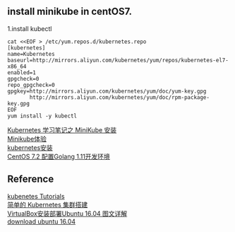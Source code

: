 ## install minikube in centOS7. 
1.install kubectl
```
cat <<EOF > /etc/yum.repos.d/kubernetes.repo
[kubernetes]
name=Kubernetes
baseurl=http://mirrors.aliyun.com/kubernetes/yum/repos/kubernetes-el7-x86_64
enabled=1
gpgcheck=0
repo_gpgcheck=0
gpgkey=http://mirrors.aliyun.com/kubernetes/yum/doc/yum-key.gpg
       http://mirrors.aliyun.com/kubernetes/yum/doc/rpm-package-key.gpg
EOF
yum install -y kubectl
```

[Kubernetes 学习笔记之 MiniKube 安装](https://ehlxr.me/2018/01/12/kubernetes-minikube-installation/)  
[Minikube体验](http://www.cnblogs.com/cocowool/p/minikube_setup_and_first_sample.html)  
[kubernetes安装](https://blog.csdn.net/chang_li/article/details/81185631)  
[CentOS 7.2 配置Golang 1.11开发环境](https://yq.aliyun.com/articles/645569)


## Reference
[kubenetes Tutorials](https://kubernetes.io/docs/tutorials/)  
[简单的 Kubernetes 集群搭建](https://soulteary.com/2018/10/03/how-to-get-your-k8s-cluster.html)   
[VirtualBox安装部署Ubuntu 16.04 图文详解](https://www.linuxidc.com/Linux/2016-08/134580.htm)  
[download ubuntu 16.04](http://releases.ubuntu.com/16.04/ubuntu-16.04.5-desktop-amd64.iso)   
